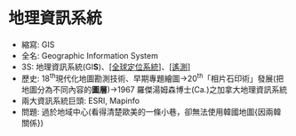 # 地理資訊系統

- 縮寫: GIS
- 全名: Geographic Information System
- 3S: 地理資訊系統(GI**S**)、[[全球定位系統]](GP**S**)、[[遙測]](R**S**)
- 歷史: 18<sup>th</sup>現代化地圖勘測技術、早期專題繪圖->20<sup>th</sup>「相片石印術」發展(把地圖分為不同內容的**圖層**)->1967 羅傑湯姆森博士(Ca.)之加拿大地理資訊系統
- 兩大資訊系統巨頭: ESRI, Mapinfo
- 問題: 過於地域中心(看得清楚歐美的一條小巷，卻無法使用韓國地圖{因兩韓關係})